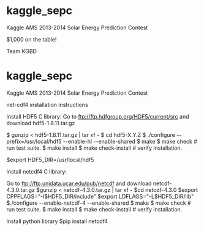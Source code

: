 kaggle_sepc
===========

Kaggle AMS 2013-2014 Solar Energy Prediction Contest

$1,000 on the table!

Team KGBD

kaggle_sepc
===========

Kaggle AMS 2013-2014 Solar Energy Prediction Contest

net-cdf4 installation instructions

Install HDF5 C library:
Go to ftp://ftp.hdfgroup.org/HDF5/current/src and download hdf5-1.8.11.tar.gz

 $ gunzip < hdf5-1.8.11.tar.gz | tar xf -
 $ cd hdf5-X.Y.Z
 $ ./configure --prefix=/usr/local/hdf5 --enable-hl --enable-shared
 $ make
 $ make check                # run test suite.
 $ make install
 $ make check-install        # verify installation.
 
 $export HDF5_DIR=/usr/local/hdf5

Install netcdf4 C library:

Go to ftp://ftp.unidata.ucar.edu/pub/netcdf and download netcdf-4.3.0.tar.gz
 $gunzip < netcdf-4.3.0.tar.gz | tar xf -
 $cd netcdf-4.3.0
 $export CPPFLAGS="-I$HDF5_DIR/include"
 $export LDFLAGS="-L$HDF5_DIR/lib"
 $./configure --enable-netcdf-4 --enable-shared
 $ make
 $ make check                # run test suite.
 $ make install
 $ make check-install        # verify installation.
 
Install python library
 $pip install netcdf4
